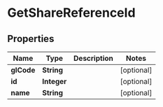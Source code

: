 

# GetShareReferenceId


## Properties

| Name | Type | Description | Notes |
|------------ | ------------- | ------------- | -------------|
|**glCode** | **String** |  |  [optional] |
|**id** | **Integer** |  |  [optional] |
|**name** | **String** |  |  [optional] |



